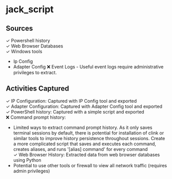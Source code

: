 # jack_script

## Sources

✓ Powershell history<br>
✓ Web Browser Databases<br>
✓ Windows tools
  - Ip Config
  - Adapter Config
❌ Event Logs - Useful event logs require administrative privileges to extract.

## Activities Captured

✓ IP Configuration: Captured with IP Config tool and exported<br>
✓ Adapter Configuration: Captured with Adapter Config tool and exported<br>
✓ PowerShell history: Captured with a simple script and exported<br>
❌ Command prompt history:
  - Limited ways to extract command prompt history. As it only saves terminal sessions by default, there is
    potential for installation of clink or similar tools to improve history persistence throughout sessions.
    Create a more complicated script that saves and executes each command, creates aliases, and runs '[alias] command' for every command<br>
✓ Web Browser History: Extracted data from web browser databases using Python
  - Potential to use other tools or firewall to view all network traffic (requires admin privileges)
